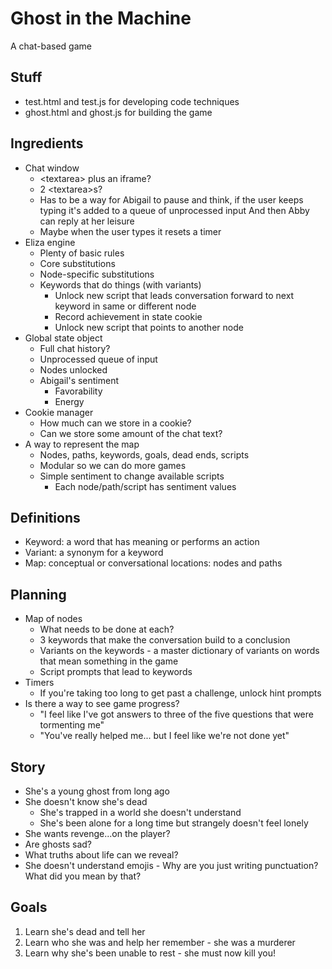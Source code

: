# Ghost in the Machine
A chat-based game

## Stuff

- test.html and test.js for developing code techniques
- ghost.html and ghost.js for building the game

## Ingredients

- Chat window
	+ &lt;textarea> plus an iframe?
	+ 2 &lt;textarea>s?
	+ Has to be a way for Abigail to pause and think, if the
      user keeps typing it's added to a queue of unprocessed input
      And then Abby can reply at her leisure
    + Maybe when the user types it resets a timer
- Eliza engine
	+ Plenty of basic rules
	+ Core substitutions
	+ Node-specific substitutions
	+ Keywords that do things (with variants)
		* Unlock new script that leads conversation forward to next keyword 
		  in same or different node
		* Record achievement in state cookie
		* Unlock new script that points to another node
- Global state object
	+ Full chat history?
	+ Unprocessed queue of input
	+ Nodes unlocked
	+ Abigail's sentiment
		* Favorability
		* Energy
- Cookie manager
	+ How much can we store in a cookie?
	+ Can we store some amount of the chat text?
- A way to represent the map
	+ Nodes, paths, keywords, goals, dead ends, scripts
	+ Modular so we can do more games
	+ Simple sentiment to change available scripts
		* Each node/path/script has sentiment values

## Definitions

- Keyword: a word that has meaning or performs an action
- Variant: a synonym for a keyword
- Map: conceptual or conversational locations: nodes and paths

## Planning

- Map of nodes
	+ What needs to be done at each?
	+ 3 keywords that make the conversation build to a conclusion
	+ Variants on the keywords - a master dictionary of variants on words 
	  that mean something in the game
	+ Script prompts that lead to keywords
- Timers
	+ If you're taking too long to get past a challenge, unlock hint prompts
- Is there a way to see game progress?
	+ "I feel like I've got answers to three of the five questions that were tormenting me"
	+ "You've really helped me... but I feel like we're not done yet"
	
## Story

- She's a young ghost from long ago
- She doesn't know she's dead
	+ She's trapped in a world she doesn't understand
	+ She's been alone for a long time but strangely doesn't feel lonely
- She wants revenge...on the player?
- Are ghosts sad?
- What truths about life can we reveal?
- She doesn't understand emojis - Why are you just writing punctuation? 
  What did you mean by that?


## Goals

1. Learn she's dead and tell her
2. Learn who she was and help her remember - she was a murderer
3. Learn why she's been unable to rest - she must now kill you!

